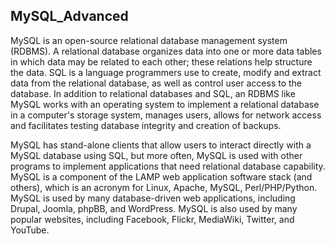 ## MySQL_Advanced

MySQL is an open-source relational database management system (RDBMS).
A relational database organizes data into one or more data tables in which data may be related to each other; these relations help structure the data. SQL is a language programmers use to create, modify and extract data from the relational database, as well as control user access to the database. In addition to relational databases and SQL, an RDBMS like MySQL works with an operating system to implement a relational database in a computer's storage system, manages users, allows for network access and facilitates testing database integrity and creation of backups.

MySQL has stand-alone clients that allow users to interact directly with a MySQL database using SQL, but more often, MySQL is used with other programs to implement applications that need relational database capability. MySQL is a component of the LAMP web application software stack (and others), which is an acronym for Linux, Apache, MySQL, Perl/PHP/Python. MySQL is used by many database-driven web applications, including Drupal, Joomla, phpBB, and WordPress. MySQL is also used by many popular websites, including Facebook, Flickr, MediaWiki, Twitter, and YouTube.
